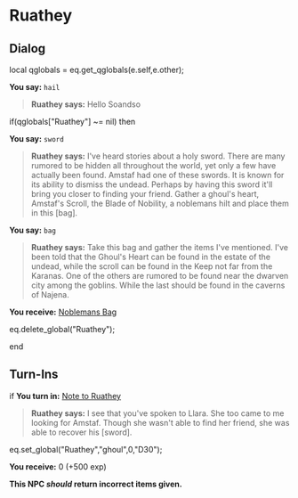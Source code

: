 # Ruathey
## Dialog

local qglobals = eq.get_qglobals(e.self,e.other);


**You say:** `hail`



>**Ruathey says:** Hello Soandso

if(qglobals["Ruathey"] ~= nil) then


**You say:** `sword`




>**Ruathey says:** I've heard stories about a holy sword. There are many rumored to be hidden all throughout the world, yet only a few have actually been found. Amstaf had one of these swords. It is known for its ability to dismiss the undead. Perhaps by having this sword it'll bring you closer to finding your friend. Gather a ghoul's heart, Amstaf's Scroll, the Blade of Nobility, a noblemans hilt and place them in this [bag].


**You say:** `bag`




>**Ruathey says:** Take this bag and gather the items I've mentioned. I've been told that the Ghoul's Heart can be found in the estate of the undead, while the scroll can be found in the Keep not far from the Karanas. One of the others are rumored to be found near the dwarven city among the goblins. While the last should be found in the caverns of Najena.



**You receive:**  [Noblemans Bag](/item/17878)



eq.delete_global("Ruathey");

end

## Turn-Ins




if **You turn in:** [Note to Ruathey](/item/2417)


>**Ruathey says:** I see that you've spoken to Llara. She too came to me looking for Amstaf. Though she wasn't able to find her friend, she was able to recover his [sword].


eq.set_global("Ruathey","ghoul",0,"D30");


 **You receive:** 0 (+500 exp)

**This NPC *should* return incorrect items given.**
